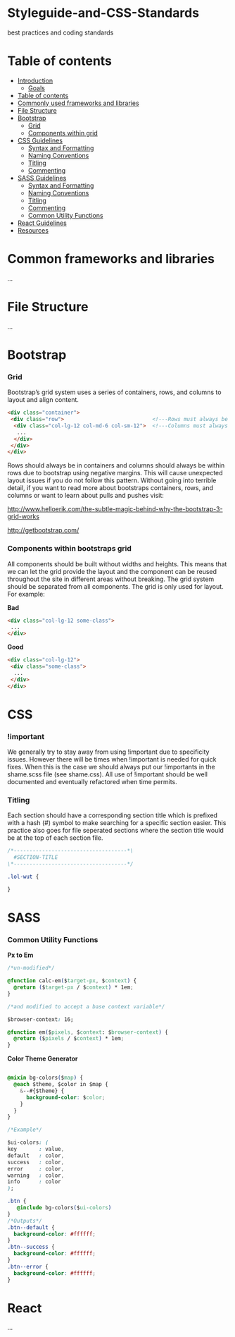 # Styleguide-and-CSS-Standards
best practices and coding standards


Table of contents
=================

  * [Introduction](#gh-md-toc)
    * [Goals](#installation)
  * [Table of contents](#table-of-contents)
  * [Commonly used frameworks and libraries](#table-of-contents)
  * [File Structure](#installation)
  * [Bootstrap](#bootstrap)
    * [Grid](#installation)
    * [Components within grid](#multiple-files)
  * [CSS Guidelines](#installation)
    * [Syntax and Formatting](#multiple-files)
    * [Naming Conventions](#multiple-files)
    * [Titling](#multiple-files)
    * [Commenting](#multiple-files)
  * [SASS Guidelines](#installation)
     * [Syntax and Formatting](#multiple-files)
    * [Naming Conventions](#multiple-files)
    * [Titling](#multiple-files)
    * [Commenting](#multiple-files)
    * [Common Utility Functions](#multiple-files)
  * [React Guidelines](#installation)
  * [Resources](#multiple-files)
  
Common frameworks and libraries
============

...

File Structure
============

...

Bootstrap
============

### Grid
Bootstrap’s grid system uses a series of containers, rows, and columns to layout and align content.

```html
<div class="container">    
 <div class="row">                            <!---Rows must always be in a container-->
  <div class="col-lg-12 col-md-6 col-sm-12">  <!---Columns must always be in a row-->
   ...
  </div>
 </div>
</div>
```
Rows should always be in containers and columns should always be within rows due to bootstrap using negative margins. This will cause unexpected layout issues if you do not follow this pattern. Without going into terrible detail, if you want to read more about bootstraps containers, rows, and columns or want to learn about pulls and pushes visit:

http://www.helloerik.com/the-subtle-magic-behind-why-the-bootstrap-3-grid-works

http://getbootstrap.com/

### Components within bootstraps grid
All components should be built without widths and heights. This means that we can let the grid provide the layout and the component can be reused throughout the site in different areas without breaking. The grid system should be separated from all components. The grid is only used for layout. For example:




**Bad**

```html
<div class="col-lg-12 some-class">
 ...
</div>
```

**Good**

```html
<div class="col-lg-12">
 <div class="some-class">
  ...
 </div>
</div>
```
CSS
============

### !important

We generally try to stay away from using !important due to specificity issues. However there will be times when !important is needed for quick fixes. When this is the case we should always put our !importants in the shame.scss file (see shame.css). All use of !important should be well documented and eventually refactored when time permits.

### Titling

Each section should have a corresponding section title which is prefixed with a hash (#) symbol to make searching for a specific section easier. This practice also goes for file seperated sections where the section title would be at the top of each section file.

```css
/*------------------------------------*\
  #SECTION-TITLE
\*------------------------------------*/

.lol-wut {

}
```

SASS
============

### Common Utility Functions

**Px to Em**

```css
/*un-modified*/

@function calc-em($target-px, $context) {
  @return ($target-px / $context) * 1em;
}

/*and modified to accept a base context variable*/

$browser-context: 16;

@function em($pixels, $context: $browser-context) {
  @return ($pixels / $context) * 1em;
}

```
**Color Theme Generator**

```css

@mixin bg-colors($map) {
  @each $theme, $color in $map {
    &--#{$theme} {
      background-color: $color;
    }
  }
}

/*Example*/

$ui-colors: (
key       : value,
default   : color,
success   : color,
error     : color,
warning   : color,
info      : color
);

.btn {
   @include bg-colors($ui-colors)
}
/*Outputs*/
.btn--default {
  background-color: #ffffff;
}
.btn--success {
  background-color: #ffffff;
}
.btn--error {
  background-color: #ffffff;
}
```

React
============

...
